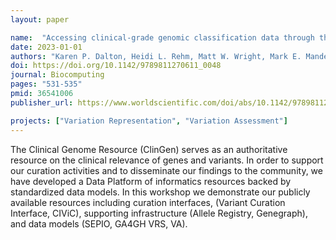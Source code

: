 ```yaml
---
layout: paper

name:  "Accessing clinical-grade genomic classification data through the ClinGen Data Platform"
date: 2023-01-01
authors: "Karen P. Dalton, Heidi L. Rehm, Matt W. Wright, Mark E. Mandell, Kilannin Krysiak, Lawrence Babb, Kevin Riehle, Tristan Nelson, and Alex H. Wagner"
doi: https://doi.org/10.1142/9789811270611_0048
journal: Biocomputing
pages: "531-535"
pmid: 36541006
publisher_url: https://www.worldscientific.com/doi/abs/10.1142/9789811270611_0048

projects: ["Variation Representation", "Variation Assessment"]
---
```

The Clinical Genome Resource (ClinGen) serves as an authoritative resource on the clinical relevance of genes and variants. In order to support our curation activities and to disseminate our findings to the community, we have developed a Data Platform of informatics resources backed by standardized data models. In this workshop we demonstrate our publicly available resources including curation interfaces, (Variant Curation Interface, CIViC), supporting infrastructure (Allele Registry, Genegraph), and data models (SEPIO, GA4GH VRS, VA).
